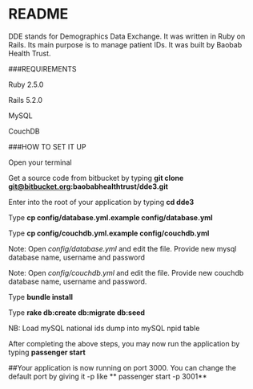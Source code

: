 # README

DDE stands for Demographics Data Exchange. It was written in Ruby on Rails. Its main purpose is to manage patient IDs. 
It was built by Baobab Health Trust. 


###REQUIREMENTS

Ruby 2.5.0

Rails 5.2.0

MySQL

CouchDB

###HOW TO SET IT UP


Open your terminal

Get a source code from bitbucket by typing **git clone git@bitbucket.org:baobabhealthtrust/dde3.git**

Enter into the root of your application by typing **cd dde3**

Type **cp config/database.yml.example config/database.yml**

Type **cp config/couchdb.yml.example config/couchdb.yml**

Note: Open *config/database.yml* and edit the file. Provide new mysql database name, username and password

Note: Open *config/couchdb.yml* and edit the file. Provide new couchdb database name, username and password.

Type **bundle install**

Type **rake db:create db:migrate db:seed**

NB: Load mySQL national ids dump into mySQL npid table

After completing the above steps, you may now run the application by typing **passenger start**

##Your application is now running on port 3000. You can change the default port by giving it -p like ** passenger start -p 3001**

